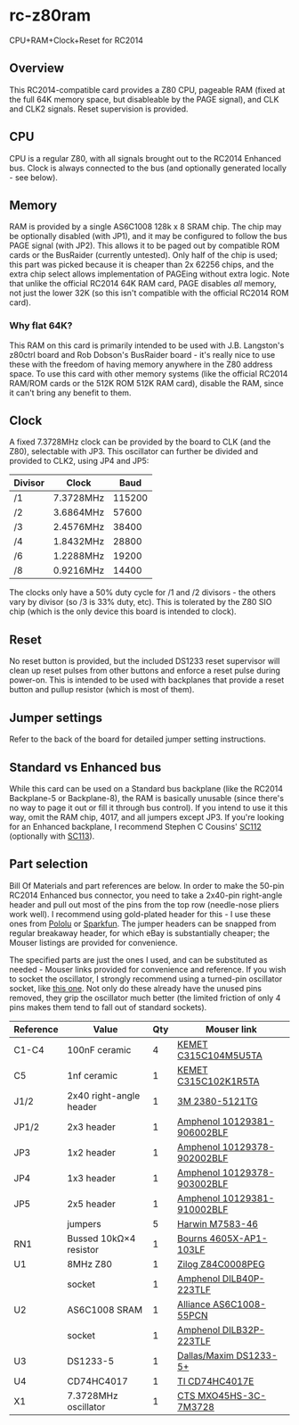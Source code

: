 # rc-z80ram
 CPU+RAM+Clock+Reset for RC2014

## Overview
This RC2014-compatible card provides a Z80 CPU, pageable RAM (fixed at the full 64K memory space, but disableable by the PAGE signal), and CLK and CLK2 signals. Reset supervision is provided.

## CPU
CPU is a regular Z80, with all signals brought out to the RC2014 Enhanced bus. Clock is always connected to the bus (and optionally generated locally - see below).

## Memory
RAM is provided by a single AS6C1008 128k x 8 SRAM chip. The chip may be optionally disabled (with JP1), and it may be configured to follow the bus PAGE signal (with JP2). This allows it to be paged out by compatible ROM cards or the BusRaider (currently untested). Only half of the chip is used; this part was picked because it is cheaper than 2x 62256 chips, and the extra chip select allows implementation of PAGEing without extra logic. Note that unlike the official RC2014 64K RAM card, PAGE disables *all* memory, not just the lower 32K (so this isn't compatible with the official RC2014 ROM card).

### Why flat 64K?
This RAM on this card is primarily intended to be used with J.B. Langston's z80ctrl board and Rob Dobson's BusRaider board - it's really nice to use these with the freedom of having memory anywhere in the Z80 address space. To use this card with other memory systems (like the official RC2014 RAM/ROM cards or the 512K ROM 512K RAM card), disable the RAM, since it can't bring any benefit to them.

## Clock
A fixed 7.3728MHz clock can be provided by the board to CLK (and the Z80), selectable with JP3. This oscillator can further be divided and provided to CLK2, using JP4 and JP5:

| Divisor | Clock     | Baud   |
| ------- | --------- | ------ |
|      /1 | 7.3728MHz | 115200 |
|      /2 | 3.6864MHz |  57600 |
|      /3 | 2.4576MHz |  38400 |
|      /4 | 1.8432MHz |  28800 |
|      /6 | 1.2288MHz |  19200 |
|      /8 | 0.9216MHz |  14400 |

The clocks only have a 50% duty cycle for /1 and /2 divisors - the others vary by divisor (so /3 is 33% duty, etc). This is tolerated by the Z80 SIO chip (which is the only device this board is intended to clock).

## Reset
No reset button is provided, but the included DS1233 reset supervisor will clean up reset pulses from other buttons and enforce a reset pulse during power-on. This is intended to be used with backplanes that provide a reset button and pullup resistor (which is most of them).

## Jumper settings
Refer to the back of the board for detailed jumper setting instructions.

## Standard vs Enhanced bus
While this card can be used on a Standard bus backplane (like the RC2014 Backplane-5 or Backplane-8), the RAM is basically unusable (since there's no way to page it out or fill it through bus control). If you intend to use it this way, omit the RAM chip, 4017, and all jumpers except JP3. If you're looking for an Enhanced backplane, I recommend Stephen C Cousins' [SC112](https://smallcomputercentral.wordpress.com/sc112-modular-backplane-rc2014/) (optionally with [SC113](https://smallcomputercentral.wordpress.com/sc113-modular-backplane-rc2014/)).

## Part selection
Bill Of Materials and part references are below. In order to make the 50-pin RC2014 Enhanced bus connector, you need to take a 2x40-pin right-angle header and pull out most of the pins from the top row (needle-nose pliers work well). I recommend using gold-plated header for this - I use these ones from [Pololu](https://www.pololu.com/product/2668) or [Sparkfun](https://www.sparkfun.com/products/12792). The jumper headers can be snapped from regular breakaway header, for which eBay is substantially cheaper; the Mouser listings are provided for convenience.

The specified parts are just the ones I used, and can be substituted as needed - Mouser links provided for convenience and reference. If you wish to socket the oscillator, I strongly recommend using a turned-pin oscillator socket, like [this one](https://www.mouser.com/ProductDetail/535-1108800). Not only do these already have the unused pins removed, they grip the oscillator much better (the limited friction of only 4 pins makes them tend to fall out of standard sockets).

| Reference | Value | Qty | Mouser link |
| --------- | ----- | --- | ----------- |
| C1-C4 | 100nF ceramic | 4 | [KEMET C315C104M5U5TA](https://www.mouser.com/ProductDetail/C315C104M5U5TA7303) |
| C5 | 1nf ceramic | 1 | [KEMET C315C102K1R5TA](https://www.mouser.com/ProductDetail/C315C102K1R5TA) |
| J1/2 | 2x40 right-angle header | 1 | [3M 2380-5121TG](https://www.mouser.com/ProductDetail/2380-5121TG) |
| JP1/2 | 2x3 header | 1 | [Amphenol 10129381-906002BLF](https://www.mouser.com/ProductDetail/10129381-906002BLF) |
| JP3 | 1x2 header | 1 | [Amphenol 10129378-902002BLF](https://www.mouser.com/ProductDetail/10129378-902002BLF) |
| JP4 | 1x3 header | 1 | [Amphenol 10129378-903002BLF](https://www.mouser.com/ProductDetail/10129378-903002BLF) |
| JP5 | 2x5 header | 1 | [Amphenol 10129381-910002BLF](https://www.mouser.com/ProductDetail/10129381-910002BLF) |
| | jumpers | 5 | [Harwin M7583-46](https://www.mouser.com/ProductDetail/M7583-46)
| RN1 | Bussed 10kΩ×4 resistor | 1 | [Bourns 4605X-AP1-103LF](https://www.mouser.com/ProductDetail/4605X-AP1-103LF) |
| U1 | 8MHz Z80 | 1 | [Zilog Z84C0008PEG](https://www.mouser.com/ProductDetail/Z84C0008PEG) |
| | socket | 1 | [Amphenol DILB40P-223TLF](https://www.mouser.com/ProductDetail/DILB40P-223TLF) |
| U2 | AS6C1008 SRAM | 1 | [Alliance AS6C1008-55PCN](https://www.mouser.com/ProductDetail/AS6C1008-55PCN) |
| | socket | 1 | [Amphenol DILB32P-223TLF](https://www.mouser.com/ProductDetail/DILB32P-223TLF) |
| U3 | DS1233-5 | 1 | [Dallas/Maxim DS1233-5+](https://www.mouser.com/ProductDetail/700-DS1233-5) |
| U4 | CD74HC4017 | 1 | [TI CD74HC4017E](https://www.mouser.com/ProductDetail/595-CD74HC4017E) |
| X1 | 7.3728MHz oscillator | 1 | [CTS MXO45HS-3C-7M3728](https://www.mouser.com/ProductDetail/MXO45HS-3C-7M3728) |